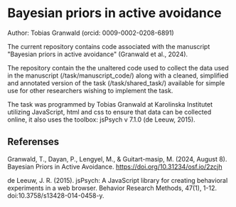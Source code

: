 # Bayesian priors in active avoidance

Author: Tobias Granwald (orcid: 0009-0002-0208-6891)

The current repository contains code associated with the manuscript "Bayesian priors in active avoidance" (Granwald et al., 2024). 

The repository contain the the unaltered code used to collect the data used in the manuscript (/task/manuscript_code/) along with a cleaned, simplified and annotated version of the task (/task/shared_task/) available for simple use for other researchers wishing to implement the task. 


The task was programmed by Tobias Granwald at Karolinska Institutet utilizing JavaScript, html and css to ensure that data can be collected online, it also uses the toolbox: jsPsych v 7.1.0 (de Leeuw, 2015).

## Referenses
Granwald, T., Dayan, P., Lengyel, M., & Guitart-masip, M. (2024, August 8). Bayesian Priors in Active Avoidance. https://doi.org/10.31234/osf.io/2zcjh

de Leeuw, J. R. (2015). jsPsych: A JavaScript library for creating behavioral experiments in a web browser. Behavior Research Methods, 47(1), 1-12. doi:10.3758/s13428-014-0458-y.
